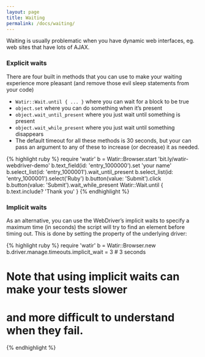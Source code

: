 ```yaml
---
layout: page
title: Waiting
permalink: /docs/waiting/
---
```


Waiting is usually problematic when you have dynamic web interfaces, eg. web sites that have lots of AJAX.

### Explicit waits

There are four built in methods that you can use to make your waiting experience more pleasant (and remove those evil sleep statements from your code)

* <code>Watir::Wait.until { ... }</code> where you can wait for a block to be true
* <code>object.set</code> where you can do something when it’s present
* <code>object.wait_until_present</code> where you just wait until something is present
* <code>object.wait_while_present</code> where you just wait until something disappears
* The default timeout for all these methods is 30 seconds, but your can pass an argument to any of these to increase (or decrease) it as needed.

{% highlight ruby %}
require 'watir'
b = Watir::Browser.start 'bit.ly/watir-webdriver-demo'
b.text_field(id: 'entry_1000000').set 'your name'
b.select_list(id: 'entry_1000001').wait_until_present
b.select_list(id: 'entry_1000001').select('Ruby')
b.button(value: 'Submit').click
b.button(value: 'Submit').wait_while_present
Watir::Wait.until { b.text.include? 'Thank you' }
{% endhighlight %}

### Implicit waits

As an alternative, you can use the WebDriver’s implicit waits to specify a maximum time (in seconds) the script will try to find an element before timing out. This is done by setting the property of the underlying driver:

{% highlight ruby %}
require 'watir'
b = Watir::Browser.new
b.driver.manage.timeouts.implicit_wait = 3 # 3 seconds
# Note that using implicit waits can make your tests slower
# and more difficult to understand when they fail.
{% endhighlight %}
